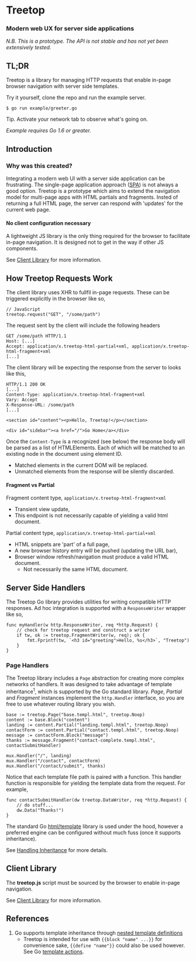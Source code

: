 # Treetop

### Modern web UX for server side applications

_N.B. This is a prototype. The API is not stable and has not yet been extensively tested._

## TL;DR

Treetop is a library for managing HTTP requests that enable in-page browser navigation with server side templates.

Try it yourself, clone the repo and run the example server.

    $ go run example/greeter.go

Tip. Activate your network tab to observe what's going on.

_Example requires Go 1.6 or greater._

## Introduction

### Why was this created?

Integrating a modern web UI with a server side application can be frustrating. The single-page application approach ([SPA](https://en.wikipedia.org/wiki/Single-page_application)) is not always a good option. Treetop is a prototype which aims to extend the navigation model for multi-page apps with HTML partials and fragments. Insted of returning a full HTML page, the server can respond with 'updates' for the current web page.

#### No client configuration necessary

A lightweight JS library is the only thing required for the browser to facilitate in-page navigation. It is designed not to get in the way if other JS components.

See [Client Library](https://github.com/rur/treetop-client) for more information.


## How Treetop Requests Work

The client library uses XHR to fullfil in-page requests. These can be triggered explicitly in the browser like so,

    // JavaScript
    treetop.request("GET", "/some/path")

The request sent by the client will include the following headers

    GET /some/path HTTP/1.1
    Host: [...]
    Accept: application/x.treetop-html-partial+xml, application/x.treetop-html-fragment+xml
    [...]

The client library will be expecting the response from the server to looks like this,

    HTTP/1.1 200 OK
    [...]
    Content-Type: application/x.treetop-html-fragment+xml
    Vary: Accept
    X-Response-URL: /some/path
    [...]

    <section id="content"><p>Hello, Treetop!</p></section>

    <div id="sidebar"><a href="/">Go Home</a></div>

Once the `Content-Type` is a recognized (see below) the response body will be parsed as a list of HTMLElements. Each of which will be matched to an existing node in the document using element ID.

* Matched elements in the current DOM will be replaced.
* Unmatched elements from the response will be silently discarded.


#### Fragment vs Partial

Fragment content type, `application/x.treetop-html-fragment+xml`

* Transient view update,
* This endpoint is not necessarily capable of yielding a valid html document.

Partial content type, `application/x.treetop-html-partial+xml`

* HTML snippets are 'part' of a full page,
* A new browser history entry will be pushed (updating the URL bar),
* Browser window refresh/navigation must produce a valid HTML document.
    * Not necessarily the same HTML document.

## Server Side Handlers

The Treetop Go library provides utilities for writing compatible HTTP responses. Ad hoc integration is supported with a `ResponseWriter` wrapper like so,

    func myHandler(w http.ResponseWriter, req *http.Request) {
        // check for treetop request and construct a writer
        if tw, ok := treetop.FragmentWriter(w, req); ok {
            fmt.Fprintf(tw, `<h3 id="greeting">Hello, %s</h3>`, "Treetop")
        }
    }

### Page Handlers

The Treetop library includes a `Page` abstraction for creating more complex networks of handlers. It was designed to take advantage of template inheritance<sup>1</sup>, which is supported by the Go standard library. _Page_, _Partial_ and _Fragment_ instances implement the `http.Handler` interface, so you are free to use whatever routing library you wish.

    base := treetop.Page("base.templ.html", treetop.Noop)
    content := base.Block("content")
    landing := content.Partial("landing.templ.html", treetop.Noop)
    contactForm := content.Partial("contact.templ.html", treetop.Noop)
    message := contactForm.Block("message")
    thanks := message.Fragment("contact-complete.templ.html", contactSubmitHandler)

    mux.Handler("/", landing)
    mux.Handler("/contact", contactForm)
    mux.Handler("/contact/submit", thanks)

Notice that each template file path is paired with a function. This handler function is responsible for yielding the template data from the request. For example,

    func contactSubmitHandler(dw treetop.DataWriter, req *http.Request) {
        // do stuff...
        dw.Data("Thanks!")
    }

The standard Go [html/template](https://golang.org/pkg/html/template/) library is used under the hood, however a preferred engine can be configured without much fuss (once it supports inheritance).

See [Handling Inheritance](#TODO) for more details.

## Client Library

The __treetop.js__ script must be sourced by the browser to enable in-page navigation.

See [Client Library](https://github.com/rur/treetop-client) for more information.


## References
1. Go supports template inheritance through [nested template definitions](https://tip.golang.org/pkg/text/template/#hdr-Nested_template_definitions)
    * Treetop is intended for use with `{{block "name" ...}}` for convenience sake, `{{define "name"}}` could also be used however. See Go [template actions](https://tip.golang.org/pkg/text/template/#hdr-Actions).
